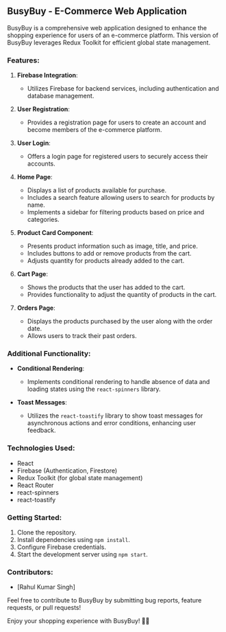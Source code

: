 
## BusyBuy - E-Commerce Web Application

BusyBuy is a comprehensive web application designed to enhance the shopping experience for users of an e-commerce platform. This version of BusyBuy leverages Redux Toolkit for efficient global state management.

### Features:

1. **Firebase Integration**:
   - Utilizes Firebase for backend services, including authentication and database management.

2. **User Registration**:
   - Provides a registration page for users to create an account and become members of the e-commerce platform.

3. **User Login**:
   - Offers a login page for registered users to securely access their accounts.

4. **Home Page**:
   - Displays a list of products available for purchase.
   - Includes a search feature allowing users to search for products by name.
   - Implements a sidebar for filtering products based on price and categories.

5. **Product Card Component**:
   - Presents product information such as image, title, and price.
   - Includes buttons to add or remove products from the cart.
   - Adjusts quantity for products already added to the cart.

6. **Cart Page**:
   - Shows the products that the user has added to the cart.
   - Provides functionality to adjust the quantity of products in the cart.

7. **Orders Page**:
   - Displays the products purchased by the user along with the order date.
   - Allows users to track their past orders.

### Additional Functionality:

- **Conditional Rendering**:
  - Implements conditional rendering to handle absence of data and loading states using the `react-spinners` library.

- **Toast Messages**:
  - Utilizes the `react-toastify` library to show toast messages for asynchronous actions and error conditions, enhancing user feedback.

### Technologies Used:

- React
- Firebase (Authentication, Firestore)
- Redux Toolkit (for global state management)
- React Router
- react-spinners
- react-toastify

### Getting Started:

1. Clone the repository.
2. Install dependencies using `npm install`.
3. Configure Firebase credentials.
4. Start the development server using `npm start`.

### Contributors:

- [Rahul Kumar Singh]

Feel free to contribute to BusyBuy by submitting bug reports, feature requests, or pull requests!

Enjoy your shopping experience with BusyBuy! 🛒🚀
